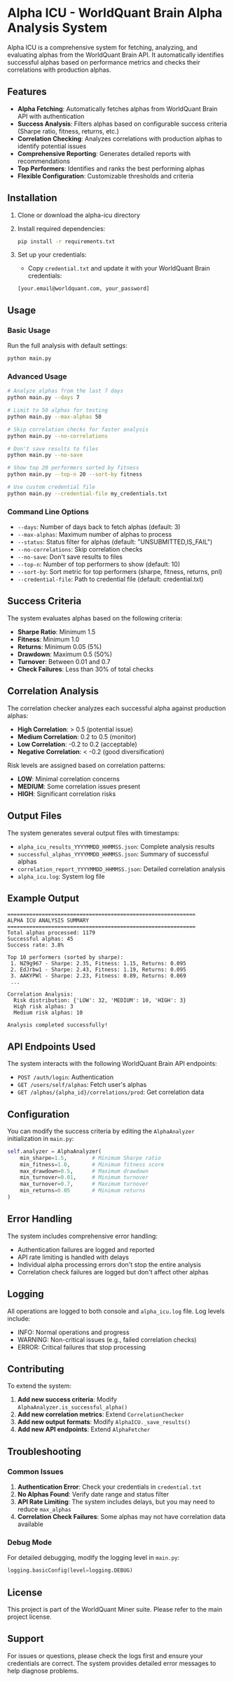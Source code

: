 # Alpha ICU - WorldQuant Brain Alpha Analysis System

Alpha ICU is a comprehensive system for fetching, analyzing, and evaluating alphas from the WorldQuant Brain API. It automatically identifies successful alphas based on performance metrics and checks their correlations with production alphas.

## Features

- **Alpha Fetching**: Automatically fetches alphas from WorldQuant Brain API with authentication
- **Success Analysis**: Filters alphas based on configurable success criteria (Sharpe ratio, fitness, returns, etc.)
- **Correlation Checking**: Analyzes correlations with production alphas to identify potential issues
- **Comprehensive Reporting**: Generates detailed reports with recommendations
- **Top Performers**: Identifies and ranks the best performing alphas
- **Flexible Configuration**: Customizable thresholds and criteria

## Installation

1. Clone or download the alpha-icu directory
2. Install required dependencies:
   ```bash
   pip install -r requirements.txt
   ```

3. Set up your credentials:
   - Copy `credential.txt` and update it with your WorldQuant Brain credentials:
   ```
   [your.email@worldquant.com, your_password]
   ```

## Usage

### Basic Usage

Run the full analysis with default settings:
```bash
python main.py
```

### Advanced Usage

```bash
# Analyze alphas from the last 7 days
python main.py --days 7

# Limit to 50 alphas for testing
python main.py --max-alphas 50

# Skip correlation checks for faster analysis
python main.py --no-correlations

# Don't save results to files
python main.py --no-save

# Show top 20 performers sorted by fitness
python main.py --top-n 20 --sort-by fitness

# Use custom credential file
python main.py --credential-file my_credentials.txt
```

### Command Line Options

- `--days`: Number of days back to fetch alphas (default: 3)
- `--max-alphas`: Maximum number of alphas to process
- `--status`: Status filter for alphas (default: "UNSUBMITTED,IS_FAIL")
- `--no-correlations`: Skip correlation checks
- `--no-save`: Don't save results to files
- `--top-n`: Number of top performers to show (default: 10)
- `--sort-by`: Sort metric for top performers (sharpe, fitness, returns, pnl)
- `--credential-file`: Path to credential file (default: credential.txt)

## Success Criteria

The system evaluates alphas based on the following criteria:

- **Sharpe Ratio**: Minimum 1.5
- **Fitness**: Minimum 1.0
- **Returns**: Minimum 0.05 (5%)
- **Drawdown**: Maximum 0.5 (50%)
- **Turnover**: Between 0.01 and 0.7
- **Check Failures**: Less than 30% of total checks

## Correlation Analysis

The correlation checker analyzes each successful alpha against production alphas:

- **High Correlation**: > 0.5 (potential issue)
- **Medium Correlation**: 0.2 to 0.5 (monitor)
- **Low Correlation**: -0.2 to 0.2 (acceptable)
- **Negative Correlation**: < -0.2 (good diversification)

Risk levels are assigned based on correlation patterns:
- **LOW**: Minimal correlation concerns
- **MEDIUM**: Some correlation issues present
- **HIGH**: Significant correlation risks

## Output Files

The system generates several output files with timestamps:

- `alpha_icu_results_YYYYMMDD_HHMMSS.json`: Complete analysis results
- `successful_alphas_YYYYMMDD_HHMMSS.json`: Summary of successful alphas
- `correlation_report_YYYYMMDD_HHMMSS.json`: Detailed correlation analysis
- `alpha_icu.log`: System log file

## Example Output

```
============================================================
ALPHA ICU ANALYSIS SUMMARY
============================================================
Total alphas processed: 1179
Successful alphas: 45
Success rate: 3.8%

Top 10 performers (sorted by sharpe):
 1. NZ9g967 - Sharpe: 2.35, Fitness: 1.15, Returns: 0.095
 2. EdJrbw1 - Sharpe: 2.43, Fitness: 1.19, Returns: 0.095
 3. AAKYPWl - Sharpe: 2.23, Fitness: 0.89, Returns: 0.069
 ...

Correlation Analysis:
  Risk distribution: {'LOW': 32, 'MEDIUM': 10, 'HIGH': 3}
  High risk alphas: 3
  Medium risk alphas: 10

Analysis completed successfully!
```

## API Endpoints Used

The system interacts with the following WorldQuant Brain API endpoints:

- `POST /auth/login`: Authentication
- `GET /users/self/alphas`: Fetch user's alphas
- `GET /alphas/{alpha_id}/correlations/prod`: Get correlation data

## Configuration

You can modify the success criteria by editing the `AlphaAnalyzer` initialization in `main.py`:

```python
self.analyzer = AlphaAnalyzer(
    min_sharpe=1.5,        # Minimum Sharpe ratio
    min_fitness=1.0,       # Minimum fitness score
    max_drawdown=0.5,      # Maximum drawdown
    min_turnover=0.01,     # Minimum turnover
    max_turnover=0.7,      # Maximum turnover
    min_returns=0.05       # Minimum returns
)
```

## Error Handling

The system includes comprehensive error handling:

- Authentication failures are logged and reported
- API rate limiting is handled with delays
- Individual alpha processing errors don't stop the entire analysis
- Correlation check failures are logged but don't affect other alphas

## Logging

All operations are logged to both console and `alpha_icu.log` file. Log levels include:

- INFO: Normal operations and progress
- WARNING: Non-critical issues (e.g., failed correlation checks)
- ERROR: Critical failures that stop processing

## Contributing

To extend the system:

1. **Add new success criteria**: Modify `AlphaAnalyzer.is_successful_alpha()`
2. **Add new correlation metrics**: Extend `CorrelationChecker`
3. **Add new output formats**: Modify `AlphaICU._save_results()`
4. **Add new API endpoints**: Extend `AlphaFetcher`

## Troubleshooting

### Common Issues

1. **Authentication Error**: Check your credentials in `credential.txt`
2. **No Alphas Found**: Verify date range and status filter
3. **API Rate Limiting**: The system includes delays, but you may need to reduce `max_alphas`
4. **Correlation Check Failures**: Some alphas may not have correlation data available

### Debug Mode

For detailed debugging, modify the logging level in `main.py`:

```python
logging.basicConfig(level=logging.DEBUG)
```

## License

This project is part of the WorldQuant Miner suite. Please refer to the main project license.

## Support

For issues or questions, please check the logs first and ensure your credentials are correct. The system provides detailed error messages to help diagnose problems.
